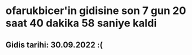 # ofarukbicer'in gidisine son 7 gun 20 saat 40 dakika 58 saniye kaldi

## Gidis tarihi: 30.09.2022 :(